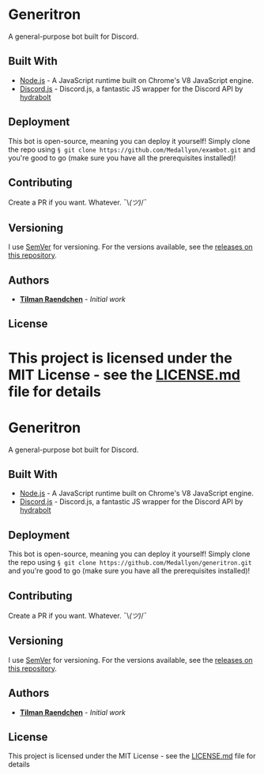 # Generitron

A general-purpose bot built for Discord.

## Built With

* [Node.js](https://nodejs.org/en/) - A JavaScript runtime built on Chrome's V8 JavaScript engine.
* [Discord.js](https://github.com/hydrabolt/discord.js/) - Discord.js, a fantastic JS wrapper for the Discord API by [hydrabolt](https://github.com/hydrabolt/)

## Deployment

This bot is open-source, meaning you can deploy it yourself! Simply clone the repo using `§ git clone https://github.com/Medallyon/exambot.git` and you're good to go (make sure you have all the prerequisites installed)!

## Contributing

Create a PR if you want. Whatever. ¯\\_(ツ)_/¯

## Versioning

I use [SemVer](http://semver.org/) for versioning. For the versions available, see the [releases on this repository](https://github.com/Medallyon/exambot/tags).

## Authors

* [**Tilman Raendchen**](https://github.com/Medallyon) - *Initial work*

## License

This project is licensed under the MIT License - see the [LICENSE.md](LICENSE.md) file for details
=======
# Generitron

A general-purpose bot built for Discord.

## Built With

* [Node.js](https://nodejs.org/en/) - A JavaScript runtime built on Chrome's V8 JavaScript engine.
* [Discord.js](https://github.com/hydrabolt/discord.js/) - Discord.js, a fantastic JS wrapper for the Discord API by [hydrabolt](https://github.com/hydrabolt/)

## Deployment

This bot is open-source, meaning you can deploy it yourself! Simply clone the repo using `§ git clone https://github.com/Medallyon/generitron.git` and you're good to go (make sure you have all the prerequisites installed)!

## Contributing

Create a PR if you want. Whatever. ¯\\_(ツ)_/¯

## Versioning

I use [SemVer](http://semver.org/) for versioning. For the versions available, see the [releases on this repository](https://github.com/Medallyon/generitron/tags).

## Authors

* [**Tilman Raendchen**](https://github.com/Medallyon) - *Initial work*

## License

This project is licensed under the MIT License - see the [LICENSE.md](LICENSE.md) file for details
